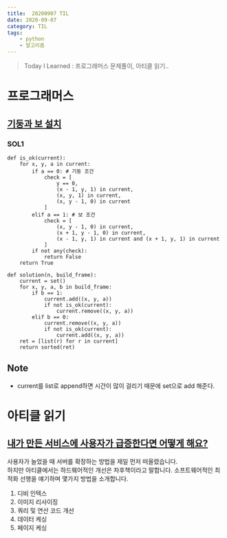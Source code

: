 ```yaml
---
title:  20200907 TIL
date: 2020-09-07
category: TIL
tags:
    - python
    - 알고리즘
---
```


> Today I Learned : 프로그래머스 문제풀이, 아티클 읽기.. 

# 프로그래머스

## [기둥과 보 설치](https://programmers.co.kr/learn/courses/30/lessons/60061)

### SOL1
```python{21}{numberLines: true}
def is_ok(current):
    for x, y, a in current:
        if a == 0: # 기둥 조건
            check = [
                y == 0,
                (x - 1, y, 1) in current,
                (x, y, 1) in current, 
                (x, y - 1, 0) in current
            ]
        elif a == 1: # 보 조건
            check = [
                (x, y - 1, 0) in current,
                (x + 1, y - 1, 0) in current,
                (x - 1, y, 1) in current and (x + 1, y, 1) in current
            ]
        if not any(check):
            return False
    return True

def solution(n, build_frame):
    current = set()
    for x, y, a, b in build_frame:
        if b == 1:
            current.add((x, y, a))
            if not is_ok(current):
                current.remove((x, y, a))
        elif b == 0:
            current.remove((x, y, a))
            if not is_ok(current):
                current.add((x, y, a))
    ret = [list(r) for r in current]
    return sorted(ret)
```

## Note
- current를 list로 append하면 시간이 많이 걸리기 때문에 set으로 add 해준다. 

# 아티클 읽기

## [내가 만든 서비스에 사용자가 급증한다면 어떻게 해요?](https://brunch.co.kr/@jamess/45)

사용자가 늘었을 때 서버를 확장하는 방법을 제일 먼저 떠올렸습니다.  
하지만 아티클에서는 하드웨어적인 개선은 차후책이라고 말합니다.
소프트웨어적인 최적화 선행을 얘기하며 몇가지 방법을 소개합니다. 

1. 디비 인텍스
2. 이미지 리사이징
3. 쿼리 및 연산 코드 개선
4. 데이터 케싱
5. 페이지 케싱
